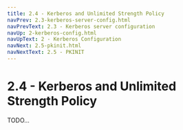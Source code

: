 ```yaml
---
title: 2.4 - Kerberos and Unlimited Strength Policy
navPrev: 2.3-kerberos-server-config.html
navPrevText: 2.3 - Kerberos server configuration
navUp: 2-kerberos-config.html
navUpText: 2 - Kerberos Configuration
navNext: 2.5-pkinit.html
navNextText: 2.5 - PKINIT
---
```


# 2.4 - Kerberos and Unlimited Strength Policy

TODO...